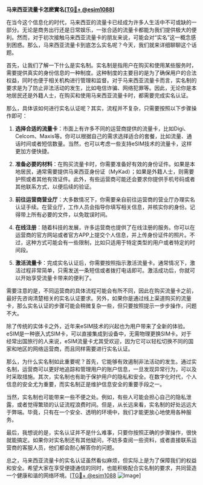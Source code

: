 **马来西亚流量卡怎麽實名[[TG💪+ @esim1088](https://t.me/s/esim1088)]**

在当今这个信息化的时代，马来西亚的流量卡已经成为许多人生活中不可或缺的一部分。无论是商务出行还是日常娱乐，一张合适的流量卡都能为我们提供极大的便利。然而，对于初次接触马来西亚流量卡的朋友来说，可能会对“实名”这一概念感到困惑。那么，马来西亚流量卡到底怎么实名呢？今天，我们就来详细聊聊这个话题。

首先，让我们了解一下什么是实名制。实名制是指用户在购买和使用某些服务时，需要提供真实的身份信息的一种制度。这种制度的主要目的是为了确保用户的合法权益，同时也便于相关机构进行管理和监督。对于马来西亚流量卡而言，实名制的要求是为了防止非法活动的发生，比如电信诈骗、网络犯罪等。因此，无论你是本地居民还是外籍人士，在购买和使用马来西亚流量卡时，都需要完成实名认证。

那么，具体该如何进行实名认证呢？其实，流程并不复杂，只需要按照以下步骤操作即可：

1. **选择合适的流量卡**：市面上有许多不同的运营商提供的流量卡，比如Digi、Celcom、Maxis等。你可以根据自己的需求选择适合的套餐，比如流量、通话时间或者短信数量。当然，也可以考虑一些支持eSIM技术的流量卡，这样更加方便快捷。

2. **准备必要的材料**：在购买流量卡时，你需要准备好有效的身份证件。如果是本地居民，通常需要提供马来西亚身份证（MyKad）；如果是外籍人士，则需要护照或者其他有效证件。此外，有些运营商可能还会要求你提供手机号码或者其他联系方式，以便后续的验证。

3. **前往运营商营业厅**：大多数情况下，你需要亲自前往运营商的营业厅办理实名认证手续。在营业厅，工作人员会指导你填写相关信息，并核实你的身份。记得带上所有必要的文件，以免耽误时间。

4. **在线注册**：随着科技的发展，许多运营商也提供了在线注册的服务。你可以在运营商的官方网站或者官方APP上提交个人信息，并上传身份证件的照片。不过，这种方式可能会有一些限制，比如只适用于特定类型的用户或者特定的时间段。

5. **激活流量卡**：完成实名认证后，你需要按照指示激活流量卡。通常情况下，激活过程非常简单，只需发送一条短信或者拨打电话即可。激活成功后，你就可以开始享受流量卡带来的便利了。

需要注意的是，不同运营商的具体流程可能会有所不同，因此在购买流量卡之前，最好先咨询清楚相关的实名认证要求。另外，如果你是通过线上渠道购买的流量卡，那么实名认证的步骤可能会稍微复杂一些，但只要按照提示一步步操作，问题不大。

除了传统的实体卡之外，近年来eSIM技术的兴起也为用户带来了全新的体验。eSIM是一种嵌入式SIM卡，可以直接集成到设备中，无需物理更换SIM卡。对于经常出国旅行的人来说，eSIM流量卡尤其受欢迎，因为它可以轻松切换不同的国家和地区的网络运营商，而且同样需要进行实名认证。

那么，为什么实名制如此重要呢？首先，它能够有效遏制非法活动的发生。通过实名制，运营商可以更好地追踪和管理用户的账户信息，一旦发现异常行为，可以及时采取措施。其次，实名制也有助于保护用户的隐私和安全。在数字化时代，个人信息的安全尤为重要，而实名制正是维护信息安全的重要手段之一。

当然，实名制也可能带来一些不便之处。例如，有些人可能会担心自己的隐私泄露，或者觉得繁琐的认证流程浪费时间。但是，从长远来看，实名制的好处远远大于弊端。毕竟，只有在一个安全、透明的环境中，我们才能更放心地使用各种服务。

最后，我想说的是，实名认证并不是什么难事，只要你按照正确的步骤操作，很快就能搞定。如果你对实名制还有其他疑问，不妨多查阅一些资料，或者直接联系运营商的客服人员，他们都会耐心解答你的问题。

总之，马来西亚流量卡的实名认证虽然看似麻烦，但实际上是为了保障我们的权益和安全。希望大家在享受便捷通信的同时，也能积极配合实名制的要求，共同营造一个健康和谐的网络环境。[[TG💪+ @esim1088](https://t.me/s/esim1088) ![Image](https://i.postimg.cc/4NQfJmqS/Snipaste-2025-05-13-00-14-12.png)]